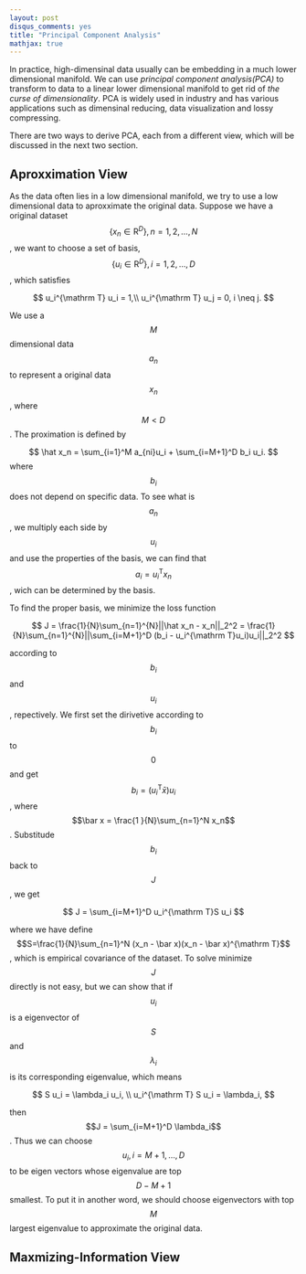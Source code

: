 ```yaml
---
layout: post
disqus_comments: yes
title: "Principal Component Analysis"
mathjax: true
---
```

In practice, high-dimensinal data usually can be embedding in a much lower 
dimensional manifold. We can use *principal component analysis(PCA)* to transform
to data to a linear lower dimensional manifold to get rid of *the curse 
of dimensionality*. PCA is widely used in industry and has various applications
such as dimensinal reducing, data visualization and lossy compressing.

There are two ways to derive PCA, each from a different view, which will 
be discussed in the next two section.

## Aproxximation View
As the data often lies in a low dimensional manifold, we try to use a low dimensional
data to aproxximate the original data.
Suppose we have a original dataset $$\{x_n \in \mathrm R^D\}, n = 1, 2, \dots, N$$, 
we want to choose a set of basis, $$\{u_i \in \mathrm R^D \}, i = 1, 2, \dots, D$$, which
satisfies 

$$
u_i^{\mathrm T} u_i = 1,\\
u_i^{\mathrm T} u_j = 0, i \neq j.
$$

We use a $$M$$ dimensional data $$a_n$$ to represent a original data $$x_n$$, 
where $$M < D$$. The proximation is defined by

$$
\hat x_n = \sum_{i=1}^M a_{ni}u_i + \sum_{i=M+1}^D b_i u_i.
$$
where $$b_i$$ does not depend on specific data. To see what is $$a_n$$, we multiply
each side by $$u_i$$ and use the properties of the basis, we can find that 
$$a_i = u_i^{\mathrm T}x_n$$, wich can be determined by the basis.

To find the proper basis, we minimize the loss function

$$
J = \frac{1}{N}\sum_{n=1}^{N}||\hat x_n - x_n||_2^2
  = \frac{1}{N}\sum_{n=1}^{N}||\sum_{i=M+1}^D (b_i - u_i^{\mathrm T}u_i)u_i||_2^2
$$

according to $$b_i$$ and $$u_i$$, repectively. We first set the dirivetive according
to $$b_i$$ to $$0$$ and get $$b_i = (u_i^{\mathrm T} \bar x)u_i$$, where $$\bar x = \frac{1
}{N}\sum_{n=1}^N x_n$$. Substitude $$b_i$$ back to $$J$$, we get

$$
J = \sum_{i=M+1}^D u_i^{\mathrm T}S u_i
$$

where we have define $$S=\frac{1}{N}\sum_{n=1}^N (x_n - \bar x)(x_n - \bar x)^{\mathrm T}$$,
which is empirical covariance of the dataset.
To solve minimize $$J$$ directly is not easy, but we can show that if $$u_i$$ is a eigenvector
of $$S$$ and $$\lambda_i$$ is its corresponding eigenvalue, which means

$$
S u_i = \lambda_i u_i, \\
u_i^{\mathrm T} S u_i = \lambda_i,
$$

then $$J = \sum_{i=M+1}^D \lambda_i$$. Thus we can choose $$u_i, i=M+1, \dots, D$$ to be eigen
vectors whose eigenvalue are top $$D-M+1$$ smallest. To put it in another word, we should
choose eigenvectors with top $$M$$ largest eigenvalue to approximate the original data.

## Maxmizing-Information View
